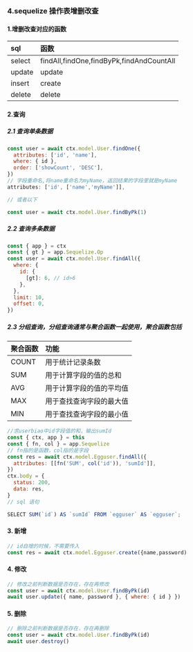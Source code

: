 ### 4.sequelize 操作表增删改查

#### 1.增删改查对应的函数

| sql    | 函数                                     |
| :----- | :--------------------------------------- |
| select | findAll,findOne,findByPk,findAndCountAll |
| update | update                                   |
| insert | create                                   |
| delete | delete                                   |

#### 2.查询

##### 2.1 查询单条数据

```js
const user = await ctx.model.User.findOne({
  attributes: ['id', 'name'],
  where: { id },
  order: ['showCount', 'DESC'],
})
// 字段重命名,将name重命名为myName，返回结果的字段里就是myName
attributes: ['id', ['name','myName']],

// 或者以下

const user = await ctx.model.User.findByPk(1)
```

##### 2.2 查询多条数据

```js
const { app } = ctx
const { gt } = app.Sequelize.Op
const user = await ctx.model.User.findAll({
  where: {
    id: {
      [gt]: 6, // id>6
    },
  },
  limit: 10,
  offset: 0,
})
```

##### 2.3 分组查询，分组查询通常与聚合函数一起使用，聚合函数包括

| 聚合函数 | 功能                     |
| :------- | :----------------------- |
| COUNT    | 用于统计记录条数         |
| SUM      | 用于计算字段的值的总和   |
| AVG      | 用于计算字段的值的平均值 |
| MAX      | 用于查找查询字段的最大值 |
| MIN      | 用于查找查询字段的最小值 |

```js
//求userbiao中id字段值的和，输出sumId
const { ctx, app } = this
const { fn, col } = app.Sequelize
// fn指的是函数，col指的是字段
const res = await ctx.model.Egguser.findAll({
  attributes: [[fn('SUM', col('id')), 'sumId']],
})
ctx.body = {
  status: 200,
  data: res,
}
// sql 语句

SELECT SUM(`id`) AS `sumId` FROM `egguser` AS `egguser`;
```

#### 3. 新增

```js
// id自增的时候，不需要传入
const res = await ctx.model.Egguser.create({name,password)
```

#### 4. 修改

```js
// 修改之前判断数据是否存在，存在再修改
const user = await ctx.model.User.findByPk(id)
await user.update({ name, password }, { where: { id } })
```

#### 5. 删除

```js
// 删除之前判断数据是否存在，存在再删除
const user = await ctx.model.User.findByPk(id)
await user.destroy()
```
